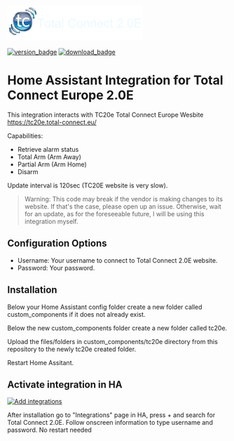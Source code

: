 [![TC20e](https://github.com/jerhaag/tc20e/blob/master/icons/logo.png)](https://tc20e.total-connect.eu/)

[![version_badge](https://img.shields.io/github/v/release/jerhaag/tc20e?label=Latest%20release&style=for-the-badge&cacheSeconds=3600)](https://github.com/jerhaag/tc20e/releases/latest)
[![download_badge](https://img.shields.io/github/downloads/jerhaag/tc20e/total?style=for-the-badge&cacheSeconds=3600)](https://github.com/jerhaag/tc20e/releases/latest)

# Home Assistant Integration for Total Connect Europe 2.0E
This integration interacts with TC20e Total Connect Europe Wesbite https://tc20e.total-connect.eu/

Capabilities:
- Retrieve alarm status
- Total Arm (Arm Away)
- Partial Arm (Arm Home)
- Disarm

Update interval is 120sec (TC20E website is very slow).

> Warning: This code may break if the vendor is making changes to its website. If that's the case, please open up an issue. Otherwise, wait for an update, as for the foreseeable future, I will be using this integration myself.

## Configuration Options

- Username: Your username to connect to Total Connect 2.0E website.
- Password: Your password.

## Installation

Below your Home Assistant config folder create a new folder called custom_components if it does not already exist.

Below the new custom_components folder create a new folder called tc20e.

Upload the files/folders in custom_components/tc20e directory from this repository to the newly tc20e created folder.

Restart Home Assitant.

## Activate integration in HA

[![Add integrations](https://my.home-assistant.io/badges/config_flow_start.svg)](https://my.home-assistant.io/redirect/config_flow_start?domain=tc20e)

After installation go to "Integrations" page in HA, press + and search for Total Connect 2.0E.
Follow onscreen information to type username and password.
No restart needed